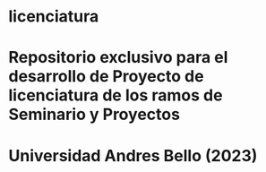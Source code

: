 # licenciatura
# Repositorio exclusivo para el desarrollo de Proyecto de licenciatura de los ramos de Seminario y Proyectos
# 
# Universidad Andres Bello (2023)
